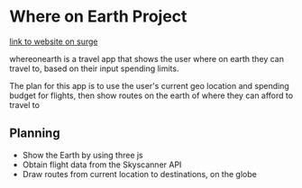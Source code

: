 # Where on Earth Project
[link to website on surge](https://green-invention.surge.sh)

whereonearth is a travel app that shows the user where on earth they can travel to, based on their input spending limits.

The plan for this app is to use the user's current geo location and spending budget for flights, then show routes on the earth of where they can afford to travel to

## Planning
- Show the Earth by using three js
- Obtain flight data from the Skyscanner API
- Draw routes from current location to destinations, on the globe